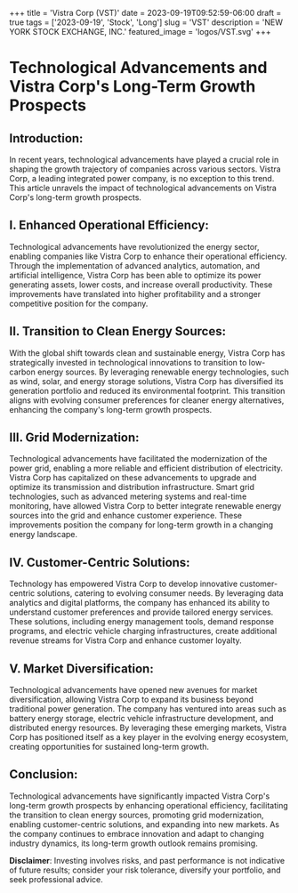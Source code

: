 +++
title = 'Vistra Corp (VST)'
date = 2023-09-19T09:52:59-06:00
draft = true
tags = ['2023-09-19', 'Stock', 'Long']
slug = 'VST'
description = 'NEW YORK STOCK EXCHANGE, INC.'
featured_image = 'logos/VST.svg'
+++
# Technological Advancements and Vistra Corp's Long-Term Growth Prospects

## Introduction:
In recent years, technological advancements have played a crucial role in shaping the growth trajectory of companies across various sectors. Vistra Corp, a leading integrated power company, is no exception to this trend. This article unravels the impact of technological advancements on Vistra Corp's long-term growth prospects.

## I. Enhanced Operational Efficiency:
Technological advancements have revolutionized the energy sector, enabling companies like Vistra Corp to enhance their operational efficiency. Through the implementation of advanced analytics, automation, and artificial intelligence, Vistra Corp has been able to optimize its power generating assets, lower costs, and increase overall productivity. These improvements have translated into higher profitability and a stronger competitive position for the company.

## II. Transition to Clean Energy Sources:
With the global shift towards clean and sustainable energy, Vistra Corp has strategically invested in technological innovations to transition to low-carbon energy sources. By leveraging renewable energy technologies, such as wind, solar, and energy storage solutions, Vistra Corp has diversified its generation portfolio and reduced its environmental footprint. This transition aligns with evolving consumer preferences for cleaner energy alternatives, enhancing the company's long-term growth prospects.

## III. Grid Modernization:
Technological advancements have facilitated the modernization of the power grid, enabling a more reliable and efficient distribution of electricity. Vistra Corp has capitalized on these advancements to upgrade and optimize its transmission and distribution infrastructure. Smart grid technologies, such as advanced metering systems and real-time monitoring, have allowed Vistra Corp to better integrate renewable energy sources into the grid and enhance customer experience. These improvements position the company for long-term growth in a changing energy landscape.

## IV. Customer-Centric Solutions:
Technology has empowered Vistra Corp to develop innovative customer-centric solutions, catering to evolving consumer needs. By leveraging data analytics and digital platforms, the company has enhanced its ability to understand customer preferences and provide tailored energy services. These solutions, including energy management tools, demand response programs, and electric vehicle charging infrastructures, create additional revenue streams for Vistra Corp and enhance customer loyalty.

## V. Market Diversification:
Technological advancements have opened new avenues for market diversification, allowing Vistra Corp to expand its business beyond traditional power generation. The company has ventured into areas such as battery energy storage, electric vehicle infrastructure development, and distributed energy resources. By leveraging these emerging markets, Vistra Corp has positioned itself as a key player in the evolving energy ecosystem, creating opportunities for sustained long-term growth.

## Conclusion:
Technological advancements have significantly impacted Vistra Corp's long-term growth prospects by enhancing operational efficiency, facilitating the transition to clean energy sources, promoting grid modernization, enabling customer-centric solutions, and expanding into new markets. As the company continues to embrace innovation and adapt to changing industry dynamics, its long-term growth outlook remains promising.


**Disclaimer**: Investing involves risks, and past performance is not indicative of future results; consider your risk tolerance, diversify your portfolio, and seek professional advice.

